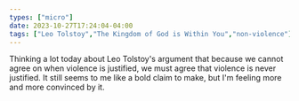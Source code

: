 ```yaml
---
types: ["micro"]
date: 2023-10-27T17:24:04-04:00
tags: ["Leo Tolstoy","The Kingdom of God is Within You","non-violence"]
---
```

Thinking a lot today about Leo Tolstoy's argument that because we cannot agree on when violence is justified, we must agree that violence is never justified. It still seems to me like a bold claim to make, but I'm feeling more and more convinced by it.
